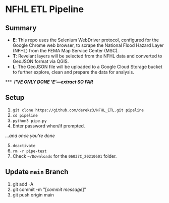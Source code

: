 # NFHL ETL Pipeline  


## Summary

- **E**: This repo uses the Selenium WebDriver protocol, configured for the Google Chrome web browser, to scrape the National Flood Hazard Layer (NFHL) from the FEMA Map Service Center (MSC).
- **T**: Revelant layers will be selected from the NFHL data and converted to GeoJSON format via QGIS.
- **L**: The GeoJSON file will be uploaded to a Google Cloud Storage bucket to further explore, clean and prepare the data for analysis.

*** ***I'VE ONLY DONE 'E'—extract SO FAR***  


## Setup

1. `git clone https://github.com/derekz3/NFHL_ETL.git pipeline`
2. `cd pipeline`
3. `python3 pipe.py`
4. Enter password when/if prompted.

*...and once you're done*

5. `deactivate`
6. `rm -r pipe-test`
7. Check `~/Downloads` for the `06037C_20210601` folder.  


## Update `main` Branch

1. git add -A
2. git commit -m "[*commit message*]"
3. git push origin main